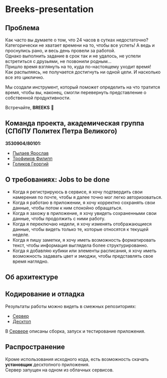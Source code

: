 # Breeks-presentation

## Проблема

Как часто вы думаете о том, что 24 часов в сутках недостаточно?  
Категорически не хватает времени на то, чтобы все успеть! А ведь и проснулись рано, и весь день провели за работой.  
Однако выполнить задание в срок так и не удалось, не успели встретиться с друзьями, не позвонили родным...  
Пришло время взглянуть на то, куда по-настоящему уходит время!  
Как распыляясь, не получается достигнуть ни одной цели. И насколько все это циклично.  

Мы создали инструмент, который поможет определить на что тратится время, чтобы вы, наконец, смогли перевернуть представление о собственной продуктивности.

Встречайте, **BREEKS** 🤠 

## Команда проекта, академическая группа (СПбПУ Политех Петра Великого)
**3530904/80101:**
* [Пылаев Ярослав](https://github.com/Yang-Pi)
* [Трофимов Филипп](https://github.com/undergroundenemy616)
* [Голиков Георгий](https://github.com/GeorgeGolikov)

## О требованиях: Jobs to be done
* Когда я регистрируюсь в сервисе, я хочу подтвердить свои намерения по почте, чтобы я далее точно мог легко авторизоваться.  
* Когда я работаю в приложении, я хочу корректно сохранять свои данные, чтобы потом к ним спокойно обращаться.  
* Когда я захожу в приложение, я хочу увидеть сохраненными свои данные, чтобы продолжить с ними работу.  
* Когда я переключаю недели, я хочу изменять отображающиеся данные, чтобы видеть только те, которые относятся к текущей неделе.  
* Когда я пишу заметки, я хочу иметь возможность форматировать текст, чтобы информация выглядела более структурированно.  
* Когда я добавляю кубики или элементы расписания, я хочу иметь возможность задавать цвет и эмоджи, чтобы представлять свое время наглядно.  

## Об архитектуре


## Кодирование и отладка
Результаты работы можно видеть в смежных репозиториях:
* [Сервер](https://github.com/BreeksApp/Breeks-server)
* [Десктоп](https://github.com/BreeksApp/Breeks-desktop)  

В [Сервере](https://github.com/BreeksApp/Breeks-server) описаны сборка, запуск и тестирование приложения.


## Распространение
Кроме использования исходного кода, есть возможность скачать **установщик** десктопного приложения.  
Сервер запущен на одном из облачных сервисов.
